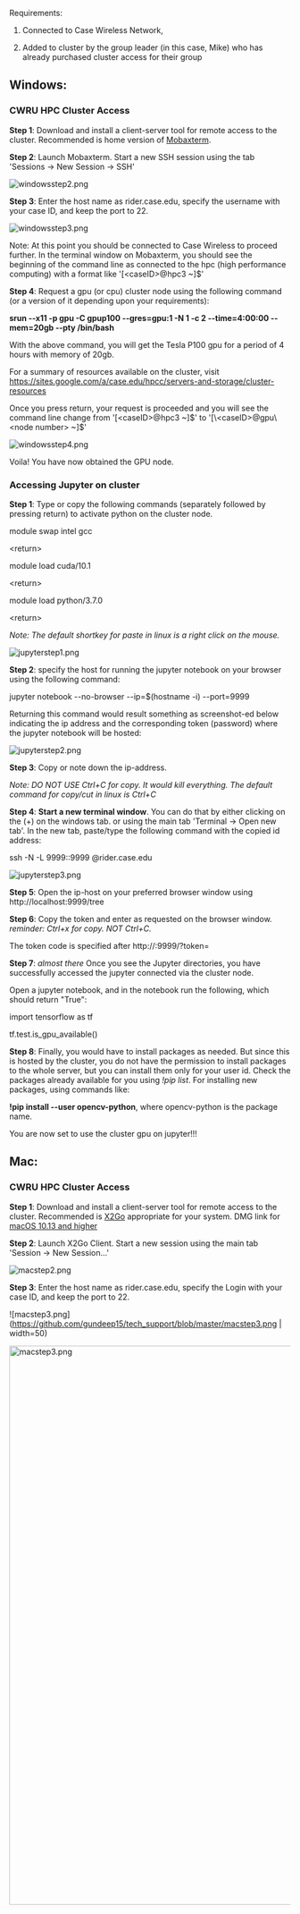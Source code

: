 Requirements: 

1. Connected to Case Wireless Network, 

2. Added to cluster by the group leader (in this case, Mike) who has already purchased cluster access for their group

## Windows:

### CWRU HPC Cluster Access
**Step 1**: Download and install a client-server tool for remote access to the cluster. Recommended is home version of [Mobaxterm](https://mobaxterm.mobatek.net/download.html).

**Step 2**: Launch Mobaxterm. Start a new SSH session using the tab 'Sessions -> New Session -> SSH'

![windowsstep2.png](https://github.com/gundeep15/tech_support/blob/master/windowsstep2.png)

**Step 3**: Enter the host name as rider.case.edu, specify the username with your case ID, and keep the port to 22. 

![windowsstep3.png](https://github.com/gundeep15/tech_support/blob/master/windowsstep3.png)

Note: At this point you should be connected to Case Wireless to proceed further. In the terminal window on Mobaxterm, you should see the beginning of the command line as connected to the hpc (high performance computing) with a format like '[\<caseID>@hpc3 ~]$'

**Step 4**: Request a gpu (or cpu) cluster node using the following command (or a version of it depending upon your requirements): 

**srun --x11 -p gpu -C gpup100 --gres=gpu:1 -N 1 -c 2 --time=4:00:00 --mem=20gb --pty /bin/bash**

With the above command, you will get the Tesla P100 gpu for a period of 4 hours with memory of 20gb.

For a summary of resources available on the cluster, visit https://sites.google.com/a/case.edu/hpcc/servers-and-storage/cluster-resources

Once you press return, your request is proceeded and you will see the command line change from '[\<caseID>@hpc3 ~]$' to '[\<caseID>@gpu\<node number> ~]$'

![windowsstep4.png](https://github.com/gundeep15/tech_support/blob/master/windowsstep4.png)

Voila! You have now obtained the GPU node.

### Accessing Jupyter on cluster

**Step 1**: Type or copy the following commands (separately followed by pressing return) to activate python on the cluster node.

module swap intel gcc

\<return>

module load cuda/10.1

\<return>

module load python/3.7.0

\<return>

*Note: The default shortkey for paste in linux is a right click on the mouse.*

![jupyterstep1.png](https://github.com/gundeep15/tech_support/blob/master/jupyterstep1.png)

**Step 2**: specify the host for running the jupyter notebook on your browser using the following command:

jupyter notebook --no-browser --ip=$(hostname -i) --port=9999

Returning this command would result something as screenshot-ed below indicating the ip address and the corresponding token (password) where the jupyter notebook will be hosted:

![jupyterstep2.png](https://github.com/gundeep15/tech_support/blob/master/jupyterstep2.png)

**Step 3**: Copy or note down the ip-address. 

*Note: DO NOT USE Ctrl+C for copy. It would kill everything. The default command for copy/cut in linux is Ctrl+C*

**Step 4**: **Start a new terminal window**. You can do that by either clicking on the (+) on the windows tab. or using the main tab 'Terminal -> Open new tab'. In the new tab, paste/type the following command with the copied id address:

ssh -N -L 9999:<IP ADDRESS>:9999 <caseID>@rider.case.edu

![jupyterstep3.png](https://github.com/gundeep15/tech_support/blob/master/jupyterstep3.png)

**Step 5**: Open the ip-host on your preferred browser window using http://localhost:9999/tree

**Step 6**: Copy the token and enter as requested on the browser window. *reminder: Ctrl+x for copy. NOT Ctrl+C.*

The token code is specified after http://<IP ADDRESS>:9999/?token=<TOKEN to be copied and pasted into the browser window>

**Step 7**: *almost there* Once you see the Jupyter directories, you have successfully accessed the jupyter connected via the cluster node. 

Open a jupyter notebook, and in the notebook run the following, which should return "True":

import tensorflow as tf

tf.test.is_gpu_available() 

**Step 8**: Finally, you would have to install packages as needed. But since this is hosted by the cluster, you do not have the permission to install packages to the whole server, but you can install them only for your user id. Check the packages already available for you using *!pip list*. For installing new packages, using commands like:

**!pip install --user opencv-python**, where opencv-python is the package name.

You are now set to use the cluster gpu on jupyter!!!

## Mac:  

### CWRU HPC Cluster Access

**Step 1**: Download and install a client-server tool for remote access to the cluster. Recommended is [X2Go](https://wiki.x2go.org/doku.php) appropriate for your system. DMG link for [macOS 10.13 and higher](https://code.x2go.org/releases/X2GoClient_latest_macosx_10_13.dmg) 

**Step 2**: Launch X2Go Client. Start a new session using the main tab 'Session -> New Session...'

![macstep2.png](https://github.com/gundeep15/tech_support/blob/master/macstep2.png)

**Step 3**: Enter the host name as rider.case.edu, specify the Login with your case ID, and keep the port to 22. 

![macstep3.png](https://github.com/gundeep15/tech_support/blob/master/macstep3.png | width=50)


<img src="https://github.com/gundeep15/tech_support/blob/master/macstep3.png" alt="macstep3.png" width="800" height="1000">
